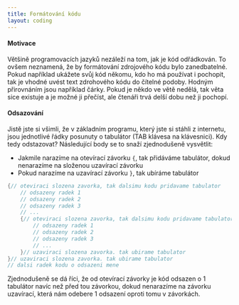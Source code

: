 ```yaml
---
title: Formátování kódu
layout: coding
---
```


#### Motivace
Většině programovacích jazyků nezáleží na tom, jak je kód odřádkován. To ovšem neznamená, že by formátování zdrojového kódu bylo zanedbatelné. Pokud například ukážete svůj kód někomu, kdo ho má používat i pochopit, tak je vhodné uvést text zdrohového kódu do čítelné podoby. Hodným přirovnáním jsou například čárky. Pokud je někdo ve větě nedělá, tak věta sice existuje a je možné ji přečíst, ale čtenáři trvá delší dobu než ji pochopí.

#### Odsazování
Jistě jste si všimli, že v základním programu, který jste si stáhli z internetu, jsou jednotlivé řádky posunuty o tabulátor (TAB klávesa na klávesnici). Kdy tedy odstazovat? Následující body se to snaží zjednodušeně vysvětlit:
- Jakmile narazíme na otevírací závorku `{`, tak přidáváme tabulátor, dokud nenarazíme na složenou uzavírací závorku
- Pokud narazíme na uzavírací závorku `}`, tak ubíráme tabulátor

```cpp
{// oteviraci slozena zavorka, tak dalsimu kodu pridavame tabulator
    // odsazeny radek 1
    // odsazeny radek 2
    // odsazeny radek 3
    // ...
    {// oteviraci slozena zavorka, tak dalsimu kodu pridavame tabulator
        // odsazeny radek 1
        // odsazeny radek 2
        // odsazeny radek 3
        // ...
    }// uzaviraci slozena zavorka. tak ubirame tabulator
}// uzaviraci slozena zavorka. tak ubirame tabulator
// dalsi radek kodu o odsazeni mene
```
Zjednodušeně se dá říci, že od otevírací závorky je kód odsazen o 1 tabulátor navíc než před tou závorkou, dokud nenarazíme na závorku uzavírací, která nám odebere 1 odsazení oproti tomu v závorkách.